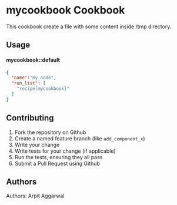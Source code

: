 mycookbook Cookbook
===================

This cookbook create a file with some content inside /tmp directory.

Usage
-----
#### mycookbook::default

```json
{
  "name":"my_node",
  "run_list": [
    "recipe[mycookbook]"
  ]
}
```

Contributing
------------

1. Fork the repository on Github
2. Create a named feature branch (like `add_component_x`)
3. Write your change
4. Write tests for your change (if applicable)
5. Run the tests, ensuring they all pass
6. Submit a Pull Request using Github

Authors
-------------------
Authors: Arpit Aggarwal
